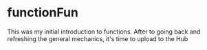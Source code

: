 # functionFun
This was my initial introduction to functions. After to going back and refreshing the general mechanics, it's time to upload to the Hub
